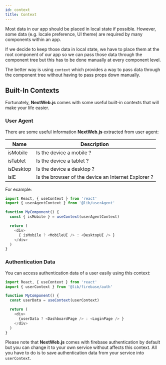 ```yaml
---
id: context
title: Context
---
```


Most data in our app should be placed in local state if possible. However, some data (e.g. locale preference, UI theme) are required by many components within an app. 

If we decide to keep those data in local state, we have to place them at the root component of our app so we can pass those data through the component tree but this has to be done manually at every component level.

The better way is using ```context``` which provides a way to pass data through the component tree without having to pass props down manually.

## Built-In Contexts
Fortunately, **NextWeb.js** comes with some useful built-in contexts that will make your life easier.

### User Agent
There are some useful information **NextWeb.js** extracted from user agent:

Name | Description 
---- | -----------
isMobile | Is the device a mobile ?
isTablet | Is the device a tablet ?
isDesktop | Is the device a desktop ?
isIE | Is the browser of the device an Internet Explorer ?

For example:

```javascript
import React, { useContext } from 'react'
import { userAgentContext } from '@lib/userAgent'

function MyComponent() {
  const { isMobile } = useContext(userAgentContext)

  return (
    <div>
      { isMobile ? <MobileUI /> : <DesktopUI /> }
    </div>
  )
}
```

### Authentication Data

You can access authentication data of a user easily using this context:

```javascript
import React, { useContext } from 'react'
import { userContext } from '@lib/firebase/auth'

function MyComponent() {
  const userData = useContext(userContext)

  return (
    <div>
      {userData ? <DashboardPage /> : <LoginPage /> }
    </div>
  )
}
```

Please note that **NextWeb.js** comes with firebase authentication by default but you can change it to your own service without affects this context. All you have to do is to save authentication data from your service into ```userContext```.
